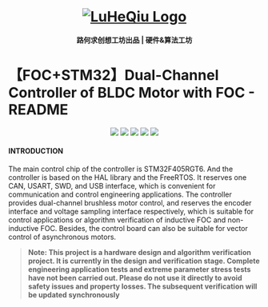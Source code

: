<!--
 * @Author       : LuHeQiu
 * @Date         : 2021-12-08 13:26:15
 * @LastEditTime : 2021-12-13 01:12:02
 * @LastEditors  : DeaneChen
 * @Description  : 
 * @FilePath     : \motor-controller-with-foc\README.en.md
 * HomePage     : https://luheqiu.com
-->
<div align="center">
    <br/>
    <h1>
        <a href="http://www.luheqiu.com" target="_blank" rel="noopener noreferrer">
        <img src="https://cxbox.luheqiu.com/Static/image/LuHeQiu_LOGO(1920x1080)HD.png" alt="LuHeQiu Logo">
        </a>
    </h1>
    <strong>路何求创想工坊出品 | 硬件&算法工坊</strong>
</div>

# 【FOC+STM32】Dual-Channel Controller of BLDC Motor with FOC - README

<p align="center">
    <img src="https://img.shields.io/badge/Release-v0.1.0-blue">
    <img src="https://img.shields.io/badge/dynamic/json?style=flat-square&label=Gitee%20stars&url=https://gitee.com/api/v5/repos/luheqiu/motor-controller-with-foc&query=$.stargazers_count">
    <img src="https://img.shields.io/badge/Platform-KEIL & AD-lightgray">
    <img src="https://img.shields.io/badge/Progress-疫情延期中-red">
    <img src="https://img.shields.io/badge/Language-C-brightgreen">
</p>

#### INTRODUCTION
The main control chip of the controller is STM32F405RGT6. And the controller is based on the HAL library and the FreeRTOS. It reserves one CAN, USART, SWD, and USB interface, which is convenient for communication and control engineering applications. The controller provides dual-channel brushless motor control, and reserves the encoder interface and voltage sampling interface respectively, which is suitable for control applications or algorithm verification of inductive FOC and non-inductive FOC. Besides, the control board can also be suitable for vector control of asynchronous motors.

> **Note: This project is a hardware design and algorithm verification project. It is currently in the design and verification stage. Complete engineering application tests and extreme parameter stress tests have not been carried out. Please do not use it directly to avoid safety issues and property losses. The subsequent verification will be updated synchronously**

